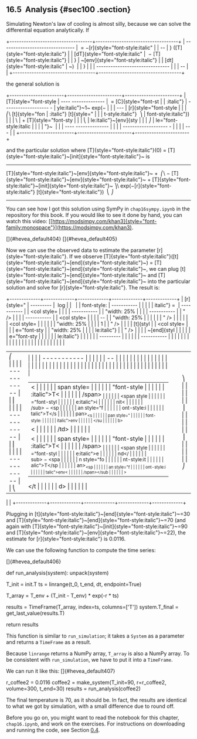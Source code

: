 ﻿16.5  Analysis {#sec100 .section}
--------------

Simulating Newton's law of cooling is almost silly, because we can solve
the differential equation analytically. If

+-----------------------------------+-----------------------------------+
|   ------------------------------- |  = −[r]{style="font-style:italic" |
| --                                | } ([T]{style="font-style:italic"} |
|    [dT]{style="font-style:italic" |  − [T]{style="font-style:italic"} |
| }                                 | ~[env]{style="font-style:italic"} |
|    [dt]{style="font-style:italic" | ~)                                |
| }                                 |                                   |
|   ------------------------------- |                                   |
| --                                |                                   |
+-----------------------------------+-----------------------------------+

the general solution is

+-----------------------+-----------------------+-----------------------+
| [T]{style="font-style |   ---- -------------- |  = [C]{style="font-st |
| :italic"}             | ------------------- - | yle:italic"}~1~ exp(− |
|                       | ---                   | [r]{style="font-style |
|                       |   ⎛\   [t]{style="fon | :italic"} [t]{style=" |
|                       | t-style:italic"}    ⎞ | font-style:italic"})  |
|                       | \                     | + [T]{style="font-sty |
|                       |   ⎝                   | le:italic"}~[env]{sty |
|                       |                     ⎠ | le="font-style:italic |
|                       |                       | "}~                   |
|                       |   ---- -------------- |                       |
|                       | ------------------- - |                       |
|                       | ---                   |                       |
+-----------------------+-----------------------+-----------------------+

and the particular solution where [T]{style="font-style:italic"}(0) =
[T]{style="font-style:italic"}~[init]{style="font-style:italic"}~ is

  --------------------------------------------------------------------- ---- ---------------------------------------------------------------------------------------------------------------------------------------- ---- ----------------------------------------------------------------------
  [T]{style="font-style:italic"}~[env]{style="font-style:italic"}~ +    ⎛\   − [T]{style="font-style:italic"}~[env]{style="font-style:italic"}~ + [T]{style="font-style:italic"}~[init]{style="font-style:italic"}~   ⎞\   exp(−[r]{style="font-style:italic"} [t]{style="font-style:italic"}) 
                                                                        ⎝                                                                                                                                             ⎠    

  --------------------------------------------------------------------- ---- ---------------------------------------------------------------------------------------------------------------------------------------- ---- ----------------------------------------------------------------------

You can see how I got this solution using SymPy in `chap16sympy.ipynb`
in the repository for this book. If you would like to see it done by
hand, you can watch this video:
[[https://modsimpy.com/khan3]{style="font-family:monospace"}](https://modsimpy.com/khan3).

[]{#hevea_default404} []{#hevea_default405}

Now we can use the observed data to estimate the parameter
[r]{style="font-style:italic"}. If we observe
[T]{style="font-style:italic"}([t]{style="font-style:italic"}~[end]{style="font-style:italic"}~)
= [T]{style="font-style:italic"}~[end]{style="font-style:italic"}~, we
can plug
[t]{style="font-style:italic"}~[end]{style="font-style:italic"}~ and
[T]{style="font-style:italic"}~[end]{style="font-style:italic"}~ into
the particular solution and solve for [r]{style="font-style:italic"}.
The result is:

+-------------+-------------+-------------+-------------+-------------+
| [r]{style=" |   --------- |  log        | <table>     |             |
| font-style: | ----------- |             | <colgroup>  |             |
| italic"} =  | ----------- |             | <col style= |             |
|             | ----------- |             | "width: 25% |             |
|             | ----------- |             | " />        |             |
|             | ----------- |             | <col style= |             |
|             | --          |             | "width: 25% |             |
|             |             |             | " />        |             |
|             |             |             | <col style= |             |
|             |             |             | "width: 25% |             |
|             |  1          |             | " />        |             |
|             |    [t]{styl |             | <col style= |             |
|             | e="font-sty |             | "width: 25% |             |
|             | le:italic"} |             | " />        |             |
|             | ~[end]{styl |             | </colgroup> |             |
|             | e="font-sty |             | <tbody>     |             |
|             | le:italic"} |             | <tr class=" |             |
|             | ~           |             | odd">       |             |
|             |   --------- |             | <td>⎛<br /> |             |
|             | ----------- |             | ⎜<br />     |             |
|             | ----------- |             | ⎜<br />     |             |
|             | ----------- |             | ⎝</td>      |             |
|             | ----------- |             | <td><table> |             |
|             | ----------- |             | <tbody>     |             |
|             | --          |             | <tr class=" |             |
|             |             |             | odd">       |             |
|             |             |             | <td style=" |             |
|             |             |             | text-align: |             |
|             |             |             |  center;">< |             |
|             |             |             | span style= |             |
|             |             |             | "font-style |             |
|             |             |             | :italic">T< |             |
|             |             |             | /span><sub> |             |
|             |             |             | <span style |             |
|             |             |             | ="font-styl |             |
|             |             |             | e:italic">i |             |
|             |             |             | nit</span>< |             |
|             |             |             | /sub> − <sp |             |
|             |             |             | an style="f |             |
|             |             |             | ont-style:i |             |
|             |             |             | talic">T</s |             |
|             |             |             | pan><sub><s |             |
|             |             |             | pan style=" |             |
|             |             |             | font-style: |             |
|             |             |             | italic">env |             |
|             |             |             | </span></su |             |
|             |             |             | b></td>     |             |
|             |             |             | </tr>       |             |
|             |             |             | <tr class=" |             |
|             |             |             | even">      |             |
|             |             |             | <td style=" |             |
|             |             |             | text-align: |             |
|             |             |             |  center;">< |             |
|             |             |             | /td>        |             |
|             |             |             | </tr>       |             |
|             |             |             | <tr class=" |             |
|             |             |             | odd">       |             |
|             |             |             | <td style=" |             |
|             |             |             | text-align: |             |
|             |             |             |  center;">< |             |
|             |             |             | span style= |             |
|             |             |             | "font-style |             |
|             |             |             | :italic">T< |             |
|             |             |             | /span><sub> |             |
|             |             |             | <span style |             |
|             |             |             | ="font-styl |             |
|             |             |             | e:italic">e |             |
|             |             |             | nd</span></ |             |
|             |             |             | sub> − <spa |             |
|             |             |             | n style="fo |             |
|             |             |             | nt-style:it |             |
|             |             |             | alic">T</sp |             |
|             |             |             | an><sub><sp |             |
|             |             |             | an style="f |             |
|             |             |             | ont-style:i |             |
|             |             |             | talic">env< |             |
|             |             |             | /span></sub |             |
|             |             |             | ></td>      |             |
|             |             |             | </tr>       |             |
|             |             |             | </tbody>    |             |
|             |             |             | </table></t |             |
|             |             |             | d>          |             |
|             |             |             | <td> </td>  |             |
|             |             |             | <td>⎞<br /> |             |
|             |             |             | ⎟<br />     |             |
|             |             |             | ⎟<br />     |             |
|             |             |             | ⎠</td>      |             |
|             |             |             | </tr>       |             |
|             |             |             | </tbody>    |             |
|             |             |             | </table>    |             |
+-------------+-------------+-------------+-------------+-------------+

Plugging in
[t]{style="font-style:italic"}~[end]{style="font-style:italic"}~=30 and
[T]{style="font-style:italic"}~[end]{style="font-style:italic"}~=70 (and
again with
[T]{style="font-style:italic"}~[init]{style="font-style:italic"}~=90 and
[T]{style="font-style:italic"}~[env]{style="font-style:italic"}~=22),
the estimate for [r]{style="font-style:italic"} is 0.0116.

We can use the following function to compute the time series:

[]{#hevea_default406}

def run\_analysis(system): unpack(system)

T\_init = init.T ts = linrange(t\_0, t\_end, dt, endpoint=True)

T\_array = T\_env + (T\_init - T\_env) \* exp(-r \* ts)

results = TimeFrame(T\_array, index=ts, columns=\['T'\]) system.T\_final
= get\_last\_value(results.T)

return results

This function is similar to `run_simulation`; it takes a `System` as a
parameter and returns a `TimeFrame` as a result.

Because `linrange` returns a NumPy array, `T_array` is also a NumPy
array. To be consistent with `run_simulation`, we have to put it into a
`TimeFrame`.

We can run it like this: []{#hevea_default407}

r\_coffee2 = 0.0116 coffee2 = make\_system(T\_init=90, r=r\_coffee2,
volume=300, t\_end=30) results = run\_analysis(coffee2)

The final temperature is 70, as it should be. In fact, the results are
identical to what we got by simulation, with a small difference due to
round off.

Before you go on, you might want to read the notebook for this chapter,
`chap16.ipynb`, and work on the exercises. For instructions on
downloading and running the code, see Section [0.4](#code).

